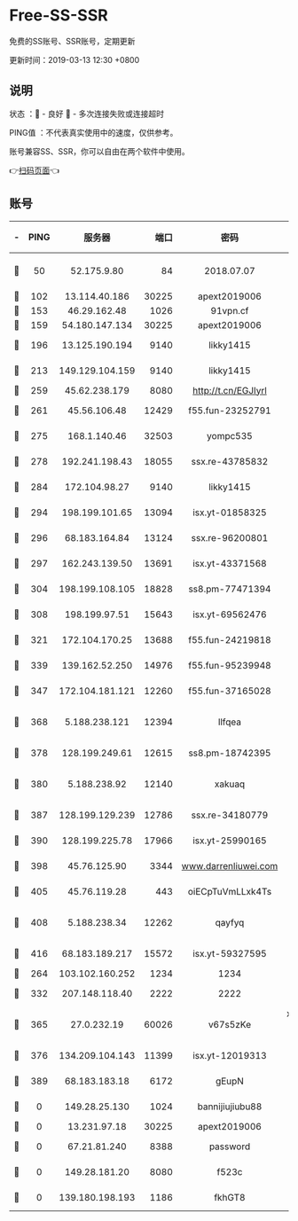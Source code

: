 # Free-SS-SSR

免费的SS账号、SSR账号，定期更新

更新时间：2019-03-13 12:30 +0800

## 说明

状态     ：🙂 - 良好 🙁 - 多次连接失败或连接超时

PING值   ：不代表真实使用中的速度，仅供参考。

账号兼容SS、SSR，你可以自由在两个软件中使用。

👉[扫码页面](https://liesauer.github.io/Free-SS-SSR/)👈

## 账号

|-|PING|服务器|端口|密码|加密方式|区域|
|:----:|:----:|:-----:|-----:|:----:|:----:|:----:|
|🙂|50|52.175.9.80|84|2018.07.07|chacha20-ietf-poly1305|HK|
|🙂|102|13.114.40.186|30225|apext2019006|chacha20|JP|
|🙂|153|46.29.162.48|1026|91vpn.cf|rc4-md5|RU|
|🙂|159|54.180.147.134|30225|apext2019006|chacha20|KR|
|🙂|196|13.125.190.194|9140|likky1415|aes-256-cfb|KR|
|🙂|213|149.129.104.159|9140|likky1415|aes-256-cfb|HK|
|🙂|259|45.62.238.179|8080|http://t.cn/EGJIyrl|rc4-md5|CA|
|🙂|261|45.56.106.48|12429|f55.fun-23252791|aes-256-cfb|US|
|🙂|275|168.1.140.46|32503|yompc535|aes-256-cfb|AU|
|🙂|278|192.241.198.43|18055|ssx.re-43785832|aes-256-cfb|US|
|🙂|284|172.104.98.27|9140|likky1415|aes-256-cfb|JP|
|🙂|294|198.199.101.65|13094|isx.yt-01858325|aes-256-cfb|US|
|🙂|296|68.183.164.84|13124|ssx.re-96200801|aes-256-cfb|US|
|🙂|297|162.243.139.50|13691|isx.yt-43371568|aes-256-cfb|US|
|🙂|304|198.199.108.105|18828|ss8.pm-77471394|aes-256-cfb|US|
|🙂|308|198.199.97.51|15643|isx.yt-69562476|aes-256-cfb|US|
|🙂|321|172.104.170.25|13688|f55.fun-24219818|aes-256-cfb|SG|
|🙂|339|139.162.52.250|14976|f55.fun-95239948|aes-256-cfb|SG|
|🙂|347|172.104.181.121|12260|f55.fun-37165028|aes-256-cfb|SG|
|🙂|368|5.188.238.121|12394|llfqea|chacha20-ietf-poly1305|BR|
|🙂|378|128.199.249.61|12615|ss8.pm-18742395|aes-256-cfb|SG|
|🙂|380|5.188.238.92|12140|xakuaq|chacha20-ietf-poly1305|BR|
|🙂|387|128.199.129.239|12786|ssx.re-34180779|aes-256-cfb|SG|
|🙂|390|128.199.225.78|17966|isx.yt-25990165|aes-256-cfb|SG|
|🙂|398|45.76.125.90|3344|www.darrenliuwei.com|aes-256-cfb|AU|
|🙂|405|45.76.119.28|443|oiECpTuVmLLxk4Ts|aes-256-cfb|AU|
|🙂|408|5.188.238.34|12262|qayfyq|chacha20-ietf-poly1305|BR|
|🙂|416|68.183.189.217|15572|isx.yt-59327595|aes-256-cfb|SG|
|🙂|264|103.102.160.252|1234|1234|rc4-md5|JP|
|🙂|332|207.148.118.40|2222|2222|aes-256-cfb|SG|
|🙂|365|27.0.232.19|60026|v67s5zKe|xchacha20-ietf-poly1305|HK|
|🙂|376|134.209.104.143|11399|isx.yt-12019313|aes-256-cfb|SG|
|🙂|389|68.183.183.18|6172|gEupN|aes-256-cfb|SG|
|🙁|0|149.28.25.130|1024|bannijiujiubu88|aes-256-cfb|JP|
|🙁|0|13.231.97.18|30225|apext2019006|chacha20|JP|
|🙁|0|67.21.81.240|8388|password|aes-256-cfb|US|
|🙁|0|149.28.181.20|8080|f523c|aes-256-cfb|AU|
|🙁|0|139.180.198.193|1186|fkhGT8|aes-256-cfb|JP|
